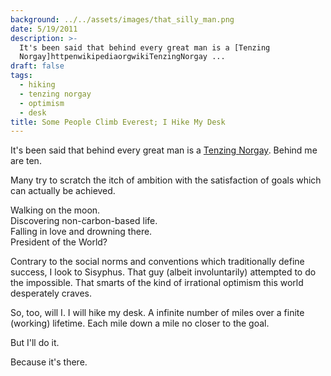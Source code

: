 ```yaml
---
background: ../../assets/images/that_silly_man.png
date: 5/19/2011
description: >-
  It's been said that behind every great man is a [Tenzing
  Norgay]httpenwikipediaorgwikiTenzingNorgay ...
draft: false
tags:
  - hiking
  - tenzing norgay
  - optimism
  - desk
title: Some People Climb Everest; I Hike My Desk
---
```

  
It's been said that behind every great man is a [Tenzing Norgay](http://en.wikipedia.org/wiki/Tenzing_Norgay). Behind me are ten.  
  
Many try to scratch the itch of ambition with the satisfaction of goals which can actually be achieved.  
  
Walking on the moon.  
Discovering non-carbon-based life.  
Falling in love and drowning there.  
President of the World?  
  
Contrary to the social norms and conventions which traditionally define success, I look to Sisyphus. That guy (albeit involuntarily) attempted to do the impossible. That smarts of the kind of irrational optimism this world desperately craves.  
  
So, too, will I. I will hike my desk. A infinite number of miles over a finite (working) lifetime. Each mile down a mile no closer to the goal.  
  
But I'll do it.  
  
Because it's there.  

